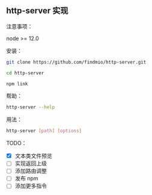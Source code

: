 ## http-server 实现

注意事项：

node >= 12.0



安装：

```bash
git clone https://github.com/findmio/http-server.git

cd http-server

npm link
```

帮助：
```bash
http-server --help
```

用法：

```bash
http-server [path] [options]
```

TODO：

- [x] 文本类文件预览
- [ ] 实现返回上级
- [ ] 添加路由调整
- [ ] 发布 npm
- [ ] 添加更多指令
